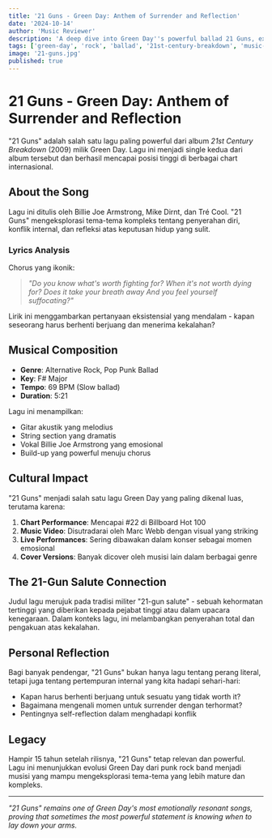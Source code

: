 ```yaml
---
title: '21 Guns - Green Day: Anthem of Surrender and Reflection'
date: '2024-10-14'
author: 'Music Reviewer'
description: 'A deep dive into Green Day''s powerful ballad 21 Guns, exploring its themes of surrender, war, and personal struggle'
tags: ['green-day', 'rock', 'ballad', '21st-century-breakdown', 'music-review']
image: '21-guns.jpg'
published: true
---
```


# 21 Guns - Green Day: Anthem of Surrender and Reflection

"21 Guns" adalah salah satu lagu paling powerful dari album *21st Century Breakdown* (2009) milik Green Day. Lagu ini menjadi single kedua dari album tersebut dan berhasil mencapai posisi tinggi di berbagai chart internasional.

## About the Song

Lagu ini ditulis oleh Billie Joe Armstrong, Mike Dirnt, dan Tré Cool. "21 Guns" mengeksplorasi tema-tema kompleks tentang penyerahan diri, konflik internal, dan refleksi atas keputusan hidup yang sulit.

### Lyrics Analysis

Chorus yang ikonik:
> *"Do you know what's worth fighting for?*
> *When it's not worth dying for?*
> *Does it take your breath away*
> *And you feel yourself suffocating?"*

Lirik ini menggambarkan pertanyaan eksistensial yang mendalam - kapan seseorang harus berhenti berjuang dan menerima kekalahan?

## Musical Composition

- **Genre**: Alternative Rock, Pop Punk Ballad
- **Key**: F# Major
- **Tempo**: 69 BPM (Slow ballad)
- **Duration**: 5:21

Lagu ini menampilkan:
- Gitar akustik yang melodius
- String section yang dramatis
- Vokal Billie Joe Armstrong yang emosional
- Build-up yang powerful menuju chorus

## Cultural Impact

"21 Guns" menjadi salah satu lagu Green Day yang paling dikenal luas, terutama karena:

1. **Chart Performance**: Mencapai #22 di Billboard Hot 100
2. **Music Video**: Disutradarai oleh Marc Webb dengan visual yang striking
3. **Live Performances**: Sering dibawakan dalam konser sebagai momen emosional
4. **Cover Versions**: Banyak dicover oleh musisi lain dalam berbagai genre

## The 21-Gun Salute Connection

Judul lagu merujuk pada tradisi militer "21-gun salute" - sebuah kehormatan tertinggi yang diberikan kepada pejabat tinggi atau dalam upacara kenegaraan. Dalam konteks lagu, ini melambangkan penyerahan total dan pengakuan atas kekalahan.

## Personal Reflection

Bagi banyak pendengar, "21 Guns" bukan hanya lagu tentang perang literal, tetapi juga tentang pertempuran internal yang kita hadapi sehari-hari:
- Kapan harus berhenti berjuang untuk sesuatu yang tidak worth it?
- Bagaimana mengenali momen untuk surrender dengan terhormat?
- Pentingnya self-reflection dalam menghadapi konflik

## Legacy

Hampir 15 tahun setelah rilisnya, "21 Guns" tetap relevan dan powerful. Lagu ini menunjukkan evolusi Green Day dari punk rock band menjadi musisi yang mampu mengeksplorasi tema-tema yang lebih mature dan kompleks.

---

*"21 Guns" remains one of Green Day's most emotionally resonant songs, proving that sometimes the most powerful statement is knowing when to lay down your arms.*
